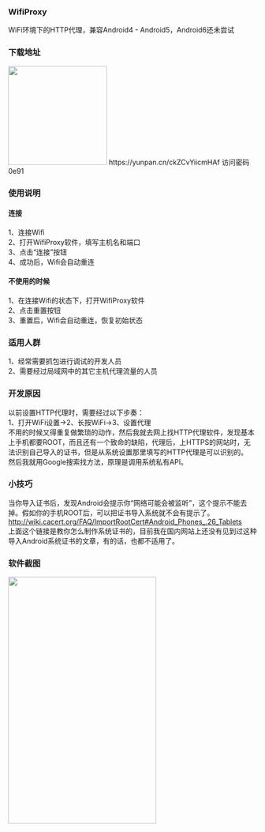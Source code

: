 ### WifiProxy
WiFi环境下的HTTP代理，兼容Android4 - Android5，Android6还未尝试

### 下载地址
<img src="https://github.com/abcmmee/WifiProxy/raw/master/picture/360.png" width="200px" height="200px">
https://yunpan.cn/ckZCvYiicmHAf  访问密码 0e91

### 使用说明
#### 连接
1、连接Wifi<br>
2、打开WifiProxy软件，填写主机名和端口<br>
3、点击“连接”按钮<br>
4、成功后，Wifi会自动重连

#### 不使用的时候
1、在连接Wifi的状态下，打开WifiProxy软件<br>
2、点击重置按钮<br>
3、重置后，Wifi会自动重连，恢复初始状态

### 适用人群
1、经常需要抓包进行调试的开发人员<br>
2、需要经过局域网中的其它主机代理流量的人员

### 开发原因
以前设置HTTP代理时，需要经过以下步奏：<br>
1、打开WiFi设置->2、长按WiFi->3、设置代理<br>
不用的时候又得重复做繁琐的动作，然后我就去网上找HTTP代理软件，发现基本上手机都要ROOT，而且还有一个致命的缺陷，代理后，上HTTPS的网站时，无法识别自己导入的证书，但是从系统设置那里填写的HTTP代理是可以识别的。<br>
然后我就用Google搜索找方法，原理是调用系统私有API。<br>

### 小技巧
当你导入证书后，发现Android会提示你“网络可能会被监听”，这个提示不能去掉。假如你的手机ROOT后，可以把证书导入系统就不会有提示了。<br>
http://wiki.cacert.org/FAQ/ImportRootCert#Android_Phones_.26_Tablets<br>
上面这个链接是教你怎么制作系统证书的，目前我在国内网站上还没有见到过这种导入Android系统证书的文章，有的话，也都不适用了。

### 软件截图
<img src="https://raw.githubusercontent.com/abcmmee/WifiProxy/master/picture/1.png" width="300" height="500">

